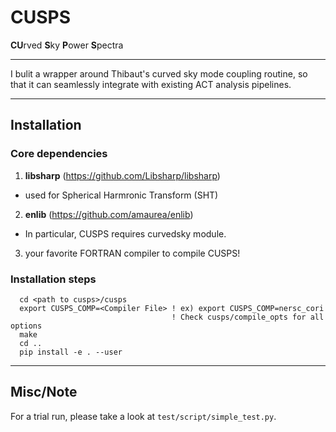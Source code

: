 # CUSPS
**CU**rved **S**ky **P**ower **S**pectra

------
I bulit a wrapper around Thibaut's curved sky mode coupling routine, so that it can seamlessly integrate with existing ACT analysis pipelines. 

------

## Installation

### Core dependencies
1. **libsharp** (https://github.com/Libsharp/libsharp)
* used for Spherical Harmronic Transform (SHT)
2. **enlib** (https://github.com/amaurea/enlib)
* In particular, CUSPS requires curvedsky module.
3. your favorite FORTRAN compiler to compile CUSPS!

### Installation steps
```
  cd <path to cusps>/cusps
  export CUSPS_COMP=<Compiler File> ! ex) export CUSPS_COMP=nersc_cori
                                    ! Check cusps/compile_opts for all options
  make
  cd ..
  pip install -e . --user 
```

------
## Misc/Note
For a trial run, please take a look at ```test/script/simple_test.py```.


